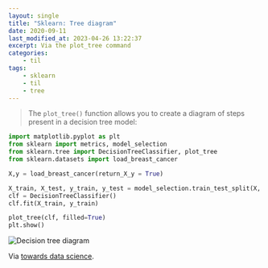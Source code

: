 ```yaml
---
layout: single
title: "Sklearn: Tree diagram"
date: 2020-09-11
last_modified_at: 2023-04-26 13:22:37
excerpt: Via the plot_tree command
categories:
    - til
tags:
    - sklearn
    - til
    - tree
---
```


> The `plot_tree()` function allows you to create a diagram of steps present in a decision tree model:

```python
import matplotlib.pyplot as plt
from sklearn import metrics, model_selection
from sklearn.tree import DecisionTreeClassifier, plot_tree
from sklearn.datasets import load_breast_cancer

X,y = load_breast_cancer(return_X_y = True)

X_train, X_test, y_train, y_test = model_selection.train_test_split(X, y, random_state=0)
clf = DecisionTreeClassifier()
clf.fit(X_train, y_train)

plot_tree(clf, filled=True)
plt.show()
```

![Decision tree diagram](https://miro.medium.com/max/1400/1*tOaFzz-i-9jNUVGY0QQ7eA.png)

Via [towards data science](https://towardsdatascience.com/10-things-you-didnt-know-about-scikit-learn-cccc94c50e4f).
